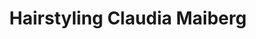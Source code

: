 ---
title: "Hairstyling Claudia Maiberg"
url: /rottweil/hairstyling-claudia-maiberg/
shop: Friseur
---